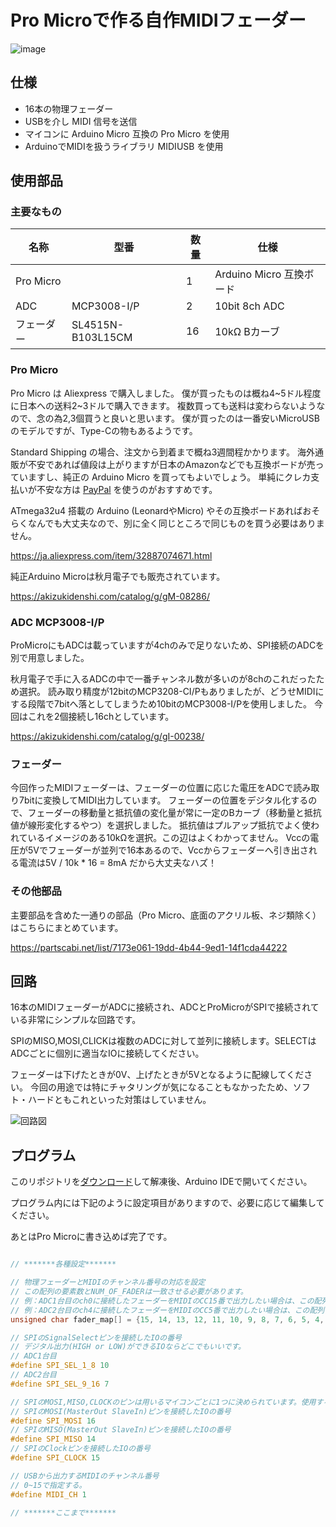 # Pro Microで作る自作MIDIフェーダー

![image](https://user-images.githubusercontent.com/51395778/147743945-fbfe72d6-1a85-4328-8d8c-9cd47f2d0f0b.png)

## 仕様

 - 16本の物理フェーダー
 - USBを介し MIDI 信号を送信
 - マイコンに Arduino Micro 互換の Pro Micro を使用
 - ArduinoでMIDIを扱うライブラリ MIDIUSB を使用

## 使用部品

### 主要なもの

|名称|型番|数量|仕様|
|--|--|--|--|
|Pro Micro||1|Arduino Micro 互換ボード|
|ADC|MCP3008-I/P|2|10bit 8ch ADC|
|フェーダー|SL4515N-B103L15CM|16|10kΩ Bカーブ|
 
 
 ### Pro Micro
 
 Pro Micro は Aliexpress で購入しました。 僕が買ったものは概ね4\~5ドル程度に日本への送料2\~3ドルで購入できます。
 複数買っても送料は変わらないようなので、念の為2,3個買うと良いと思います。 僕が買ったのは一番安いMicroUSBのモデルですが、Type-Cの物もあるようです。
 
 Standard Shipping の場合、注文から到着まで概ね3週間程かかります。
 海外通販が不安であれば値段は上がりますが日本のAmazonなどでも互換ボードが売っていますし、純正の Arduino Micro を買ってもよいでしょう。
 単純にクレカ支払いが不安な方は [PayPal](https://www.paypal.com/jp/home) を使うのがおすすめです。
 
 ATmega32u4 搭載の Arduino (LeonardやMicro) やその互換ボードあればおそらくなんでも大丈夫なので、別に全く同じところで同じものを買う必要はありません。
 

 https://ja.aliexpress.com/item/32887074671.html

 純正Arduino Microは秋月電子でも販売されています。
 
 https://akizukidenshi.com/catalog/g/gM-08286/
 
 ### ADC MCP3008-I/P
 
 ProMicroにもADCは載っていますが4chのみで足りないため、SPI接続のADCを別で用意しました。
 
 秋月電子で手に入るADCの中で一番チャンネル数が多いのが8chのこれだったため選択。
 読み取り精度が12bitのMCP3208-CI/Pもありましたが、どうせMIDIにする段階で7bitへ落としてしまうため10bitのMCP3008-I/Pを使用しました。
 今回はこれを2個接続し16chとしています。
 
 https://akizukidenshi.com/catalog/g/gI-00238/
 
 ### フェーダー
 
 今回作ったMIDIフェーダーは、フェーダーの位置に応じた電圧をADCで読み取り7bitに変換してMIDI出力しています。
 フェーダーの位置をデジタル化するので、フェーダーの移動量と抵抗値の変化量が常に一定のBカーブ（移動量と抵抗値が線形変化するやつ）を選択しました。
 抵抗値はプルアップ抵抗でよく使われているイメージのある10kΩを選択。この辺はよくわかってません。
 Vccの電圧が5Vでフェーダーが並列で16本あるので、Vccからフェーダーへ引き出される電流は5V / 10k * 16 = 8mA だから大丈夫なハズ！
 
 
 ### その他部品
 
 主要部品を含めた一通りの部品（Pro Micro、底面のアクリル板、ネジ類除く）はこちらにまとめています。
 
 https://partscabi.net/list/7173e061-19dd-4b44-9ed1-14f1cda44222
 
 ## 回路
 
 16本のMIDIフェーダーがADCに接続され、ADCとProMicroがSPIで接続されている非常にシンプルな回路です。
 
 SPIのMISO,MOSI,CLICKは複数のADCに対して並列に接続します。SELECTはADCごとに個別に適当なIOに接続してください。
 
 フェーダーは下げたときが0V、上げたときが5Vとなるように配線してください。
 今回の用途では特にチャタリングが気になることもなかったため、ソフト・ハードともこれといった対策はしていません。
 
 ![回路図](https://user-images.githubusercontent.com/51395778/147753377-edf2ae95-63f7-48a4-be94-9bce4aa18aa7.png)


 
 ## プログラム

このリポジトリを[ダウンロード](https://github.com/fumigoro/usb-midi-fader/archive/refs/heads/master.zip)して解凍後、Arduino IDEで開いてください。

プログラム内には下記のように設定項目がありますので、必要に応じて編集してください。

あとはPro Microに書き込めば完了です。

```c

// *******各種設定*******

// 物理フェーダーとMIDIのチャンネル番号の対応を設定
// この配列の要素数とNUM_OF_FADERは一致させる必要があります。
// 例：ADC1台目のch0に接続したフェーダーをMIDIのCC15番で出力したい場合は、この配列の0番目に15と記入
// 例：ADC2台目のch4に接続したフェーダーをMIDIのCC5番で出力したい場合は、この配列の(8+4=)12番目に15と記入
unsigned char fader_map[] = {15, 14, 13, 12, 11, 10, 9, 8, 7, 6, 5, 4, 3, 2, 1};

// SPIのSignalSelectピンを接続したIOの番号
// デジタル出力(HIGH or LOW)ができるIOならどこでもいいです。
// ADC1台目
#define SPI_SEL_1_8 10
// ADC2台目
#define SPI_SEL_9_16 7

// SPIのMOSI,MISO,CLOCKのピンは用いるマイコンごとに1つに決められています。使用するマイコンのデータシートを要確認。
// SPIのMOSI(MasterOut SlaveIn)ピンを接続したIOの番号
#define SPI_MOSI 16
// SPIのMISO(MasterOut SlaveIn)ピンを接続したIOの番号
#define SPI_MISO 14
// SPIのClockピンを接続したIOの番号
#define SPI_CLOCK 15

// USBから出力するMIDIのチャンネル番号
// 0~15で指定する。
#define MIDI_CH 1

// *******ここまで*******

```
